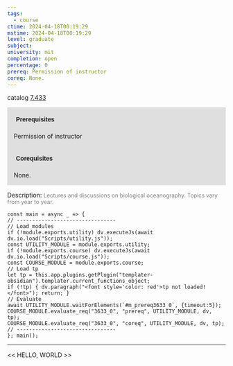 ```yaml
---
tags:
  - course
ctime: 2024-04-18T00:19:29
mstime: 2024-04-18T00:19:29
level: graduate
subject: 
university: mit
completion: open
percentage: 0
prereq: Permission of instructor
coreq: None.
---
```


catalog [7.433](http://student.mit.edu/catalog/m7a.html#7.433)

<span style="display: block; padding: 15px; background-color: rgb(100, 100, 100, 0.2);"><font id="m_prereq3633_0" style="display: block; font-family: Arial, sans-serif; font-weight: bold; padding: 5px">Prerequisites</font><br><span id="prereq3633_0">Permission of instructor</span></span>
<span style="display: block; padding: 15px; background-color: rgb(100, 100, 100, 0.2);"><font id="m_coreq3633_0" style="display: block; font-family: Arial, sans-serif; font-weight: bold; padding: 5px">Corequisites</font><br><span id="coreq3633_0">None.</span></span>

<font style="">Description:</font>
<font style="color: grey; font-size: 0.8rem;">Lectures and discussions on biological oceanography. Topics vary from year to year.</font>

```dataviewjs
const main = async _ => {
// --------------------------------
// Load modules
if (!module.exports.utility) dv.executeJs(await dv.io.load("Scripts/utility.js"));
const UTILITY_MODULE = module.exports.utility;
if (!module.exports.course) dv.executeJs(await dv.io.load("Scripts/course.js"));
const COURSE_MODULE = module.exports.course;
// Load tp
let tp = this.app.plugins.getPlugin("templater-obsidian").templater.current_functions_object;
if (!tp) { dv.paragraph("<font style='color: red'>tp not loaded!</font>"); return; }
// Evaluate
await UTILITY_MODULE.waitForElements(`#m_prereq3633_0`, {timeout:5});
COURSE_MODULE.evaluate_req("3633_0", "prereq", UTILITY_MODULE, dv, tp);
COURSE_MODULE.evaluate_req("3633_0", "coreq", UTILITY_MODULE, dv, tp);
// --------------------------------
}; main();
```

---

<< HELLO, WORLD >>
